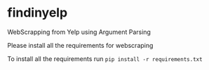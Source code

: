 # findinyelp
WebScrapping from Yelp using Argument Parsing 

Please install all the requirements for webscraping

To install all the requirements run
`pip install -r requirements.txt`
